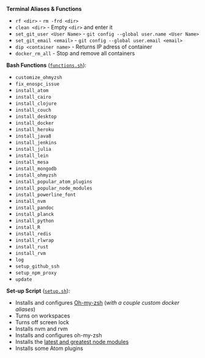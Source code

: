 **Terminal Aliases & Functions**
- `rf <dir>` - `rm -frd <dir>`
- `clean <dir>` - Empty `<dir>` and enter it
- `set_git_user <User Name>` - `git config --global user.name <User Name>`
- `set_git_email <email>` - `git config --global user.email <email>`
- `dip <container name>` - Returns IP adress of container
- `docker_rm_all` - Stop and remove all containers

**Bash Functions** ([`functions.sh`](functions.sh)):
- `customize_ohmyzsh`
- `fix_enospc_issue`
- `install_atom`
- `install_cairo`
- `install_clojure`
- `install_couch`
- `install_desktop`
- `install_docker`
- `install_heroku`
- `install_java8`
- `install_jenkins`
- `install_julia`
- `install_lein`
- `install_mesa`
- `install_mongodb`
- `install_ohmyzsh`
- `install_popular_atom_plugins`
- `install_popular_node_modules`
- `install_powerline_font`
- `install_nvm`
- `install_pandoc`
- `install_planck`
- `install_python`
- `install_R`
- `install_redis`
- `install_rlwrap`
- `install_rust`
- `install_rvm`
- `log`
- `setup_github_ssh`
- `setup_npm_proxy`
- `update`

**Set-up Script** ([`setup.sh`](setup.sh)):
- Installs and configures [Oh-my-zsh](https://github.com/robbyrussell/oh-my-zsh) (*with a couple custom docker aliases*)
- Turns on workspaces
- Turns off screen lock
- Installs nvm and rvm
- Installs and configures oh-my-zsh
- Installs the [latest and greatest node modules](https://github.com/omahajs/omahajs.github.io/wiki/Notable-Node-Modules)
- Installs some Atom plugins
